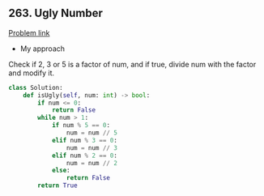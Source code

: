 ## 263. Ugly Number

[Problem link](https://leetcode.com/problems/ugly-number/)

- My approach

Check if 2, 3 or 5 is a factor of num, and if true, divide num with the factor and modify it.

```python
class Solution:
    def isUgly(self, num: int) -> bool:
        if num <= 0:
            return False
        while num > 1:
            if num % 5 == 0:
                num = num // 5
            elif num % 3 == 0:
                num = num // 3
            elif num % 2 == 0:
                num = num // 2
            else:
                return False
        return True
```
